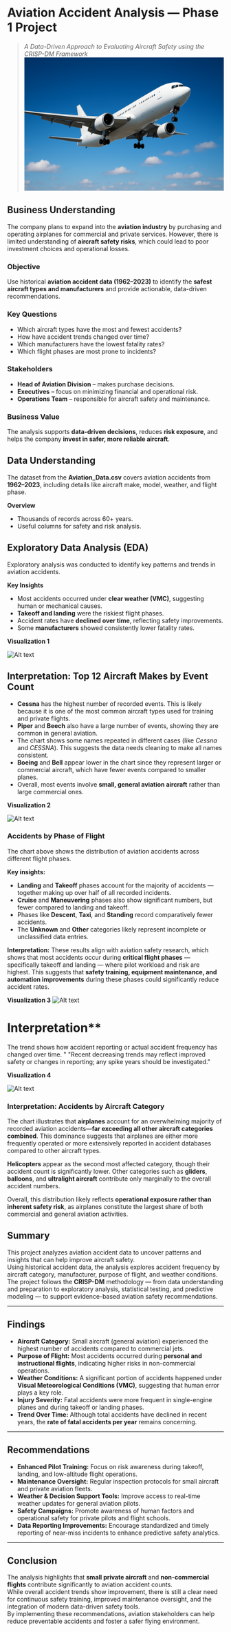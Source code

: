 #  **Aviation Accident Analysis — Phase 1 Project**
> *A Data-Driven Approach to Evaluating Aircraft Safety using the CRISP-DM Framework*
![Alt text](images/airplane.png)
##  Business Understanding

The company plans to expand into the **aviation industry** by purchasing and operating airplanes for commercial and private services. However, there is limited understanding of **aircraft safety risks**, which could lead to poor investment choices and operational losses.

### Objective
Use historical **aviation accident data (1962–2023)** to identify the **safest aircraft types and manufacturers** and provide actionable, data-driven recommendations.

### Key Questions
- Which aircraft types have the most and fewest accidents?  
- How have accident trends changed over time?  
- Which manufacturers have the lowest fatality rates?  
- Which flight phases are most prone to incidents?

### Stakeholders
- **Head of Aviation Division** – makes purchase decisions.  
- **Executives** – focus on minimizing financial and operational risk.  
- **Operations Team** – responsible for aircraft safety and maintenance.

### Business Value
The analysis supports **data-driven decisions**, reduces **risk exposure**, and helps the company **invest in safer, more reliable aircraft**.
##  Data Understanding

The dataset from the **Aviation_Data.csv** covers aviation accidents from **1962–2023**, including details like aircraft make, model, weather, and flight phase.

**Overview**
- Thousands of records across 60+ years.   
- Useful columns for safety and risk analysis.  

## Exploratory Data Analysis (EDA)

Exploratory analysis was conducted to identify key patterns and trends in aviation accidents.

**Key Insights**
- Most accidents occurred under **clear weather (VMC)**, suggesting human or mechanical causes.  
- **Takeoff and landing** were the riskiest flight phases.  
- Accident rates have **declined over time**, reflecting safety improvements.  
- Some **manufacturers** showed consistently lower fatality rates.

**Visualization 1**

![Alt text](images/Top12aircraftManufacturerbyTotalAccident.png)

## Interpretation: Top 12 Aircraft Makes by Event Count

- **Cessna** has the highest number of recorded events. This is likely because it is one of the most common aircraft types used for training and private flights.  
- **Piper** and **Beech** also have a large number of events, showing they are common in general aviation.  
- The chart shows some names repeated in different cases (like *Cessna* and *CESSNA*). This suggests the data needs cleaning to make all names consistent.  
- **Boeing** and **Bell** appear lower in the chart since they represent larger or commercial aircraft, which have fewer events compared to smaller planes.  
- Overall, most events involve **small, general aviation aircraft** rather than large commercial ones.  

**Visualization 2**

![Alt text](images/AccidentbyPhaseofFlight.png)

### Accidents by Phase of Flight

The chart above shows the distribution of aviation accidents across different flight phases.  

**Key insights:**
- **Landing** and **Takeoff** phases account for the majority of accidents — together making up over half of all recorded incidents.
- **Cruise** and **Maneuvering** phases also show significant numbers, but fewer compared to landing and takeoff.
- Phases like **Descent**, **Taxi**, and **Standing** record comparatively fewer accidents.
- The **Unknown** and **Other** categories likely represent incomplete or unclassified data entries.

**Interpretation:**
These results align with aviation safety research, which shows that most accidents occur during **critical flight phases** — specifically takeoff and landing — where pilot workload and risk are highest. This suggests that **safety training, equipment maintenance, and automation improvements** during these phases could significantly reduce accident rates.

**Visualization 3**
![Alt text](images/AviationAccidentTrendsovertime.png)

# Interpretation**
 The trend shows how accident reporting or actual accident frequency has changed over time. "
      "Recent decreasing trends may reflect improved safety or changes in reporting; any spike years should be investigated."

**Visualization 4**

![Alt text](images/AccidentsbyAircraftcategory.png)

 ###  Interpretation: Accidents by Aircraft Category

The chart illustrates that **airplanes** account for an overwhelming majority of recorded aviation accidents—**far exceeding all other aircraft categories combined**. This dominance suggests that airplanes are either more frequently operated or more extensively reported in accident databases compared to other aircraft types.

**Helicopters** appear as the second most affected category, though their accident count is significantly lower. Other categories such as **gliders**, **balloons**, and **ultralight aircraft** contribute only marginally to the overall accident numbers.

Overall, this distribution likely reflects **operational exposure rather than inherent safety risk**, as airplanes constitute the largest share of both commercial and general aviation activities.

## Summary
This project analyzes aviation accident data to uncover patterns and insights that can help improve aircraft safety.  
Using historical accident data, the analysis explores accident frequency by aircraft category, manufacturer, purpose of flight, and weather conditions.  
The project follows the **CRISP-DM** methodology — from data understanding and preparation to exploratory analysis, statistical testing, and predictive modeling — to support evidence-based aviation safety recommendations.

---

##  Findings
- **Aircraft Category:** Small aircraft (general aviation) experienced the highest number of accidents compared to commercial jets.  
- **Purpose of Flight:** Most accidents occurred during **personal and instructional flights**, indicating higher risks in non-commercial operations.  
- **Weather Conditions:** A significant portion of accidents happened under **Visual Meteorological Conditions (VMC)**, suggesting that human error plays a key role.  
- **Injury Severity:** Fatal accidents were more frequent in single-engine planes and during takeoff or landing phases.  
- **Trend Over Time:** Although total accidents have declined in recent years, the **rate of fatal accidents per year** remains concerning.

---

## Recommendations
- **Enhanced Pilot Training:** Focus on risk awareness during takeoff, landing, and low-altitude flight operations.  
- **Maintenance Oversight:** Regular inspection protocols for small aircraft and private aviation fleets.  
- **Weather & Decision Support Tools:** Improve access to real-time weather updates for general aviation pilots.  
- **Safety Campaigns:** Promote awareness of human factors and operational safety for private pilots and flight schools.  
- **Data Reporting Improvements:** Encourage standardized and timely reporting of near-miss incidents to enhance predictive safety analytics.

---

##  Conclusion
The analysis highlights that **small private aircraft** and **non-commercial flights** contribute significantly to aviation accident counts.  
While overall accident trends show improvement, there is still a clear need for continuous safety training, improved maintenance oversight, and the integration of modern data-driven safety tools.  
By implementing these recommendations, aviation stakeholders can help reduce preventable accidents and foster a safer flying environment.